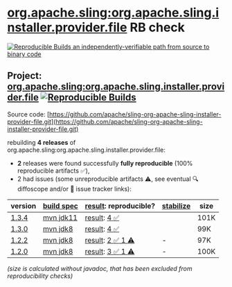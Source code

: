 [org.apache.sling:org.apache.sling.installer.provider.file](https://central.sonatype.com/artifact/org.apache.sling/org.apache.sling.installer.provider.file/versions) RB check
=======

[![Reproducible Builds](https://reproducible-builds.org/images/logos/rb.svg) an independently-verifiable path from source to binary code](https://reproducible-builds.org/)

## Project: [org.apache.sling:org.apache.sling.installer.provider.file](https://central.sonatype.com/artifact/org.apache.sling/org.apache.sling.installer.provider.file/versions) [![Reproducible Builds](https://img.shields.io/endpoint?url=https://raw.githubusercontent.com/jvm-repo-rebuild/reproducible-central/master/content/org/apache/sling/org.apache.sling.installer.provider.file/badge.json)](https://github.com/jvm-repo-rebuild/reproducible-central/blob/master/content/org/apache/sling/org.apache.sling.installer.provider.file/README.md)

Source code: [https://github.com/apache/sling-org-apache-sling-installer-provider-file.git](https://github.com/apache/sling-org-apache-sling-installer-provider-file.git)

rebuilding **4 releases** of org.apache.sling:org.apache.sling.installer.provider.file:
- **2** releases were found successfully **fully reproducible** (100% reproducible artifacts :white_check_mark:),
- 2 had issues (some unreproducible artifacts :warning:, see eventual :mag: diffoscope and/or :memo: issue tracker links):

| version | [build spec](/BUILDSPEC.md) | [result](https://reproducible-builds.org/docs/jvm/): reproducible? | [stabilize](https://github.com/google/oss-rebuild/blob/main/cmd/stabilize/README.md) | size |
| -- | --------- | ------ | ------ | -- |
| [1.3.4](https://central.sonatype.com/artifact/org.apache.sling/org.apache.sling.installer.provider.file/1.3.4/pom) | [mvn jdk11](org.apache.sling.installer.provider.file-1.3.4.buildspec) | [result](org.apache.sling.installer.provider.file-1.3.4.buildinfo): [4 :white_check_mark: ](org.apache.sling.installer.provider.file-1.3.4.buildcompare) | | 101K |
| [1.3.0](https://central.sonatype.com/artifact/org.apache.sling/org.apache.sling.installer.provider.file/1.3.0/pom) | [mvn jdk8](org.apache.sling.installer.provider.file-1.3.0.buildspec) | [result](org.apache.sling.installer.provider.file-1.3.0.buildinfo): [4 :white_check_mark: ](org.apache.sling.installer.provider.file-1.3.0.buildcompare) | | 99K |
| [1.2.2](https://central.sonatype.com/artifact/org.apache.sling/org.apache.sling.installer.provider.file/1.2.2/pom) | [mvn jdk8](org.apache.sling.installer.provider.file-1.2.2.buildspec) | [result](org.apache.sling.installer.provider.file-1.2.2.buildinfo): [2 :white_check_mark:  1 :warning:](org.apache.sling.installer.provider.file-1.2.2.buildcompare) | - | 97K |
| [1.2.0](https://central.sonatype.com/artifact/org.apache.sling/org.apache.sling.installer.provider.file/1.2.0/pom) | [mvn jdk8](org.apache.sling.installer.provider.file-1.2.0.buildspec) | [result](org.apache.sling.installer.provider.file-1.2.0.buildinfo): [3 :white_check_mark:  1 :warning:](org.apache.sling.installer.provider.file-1.2.0.buildcompare) | - | 100K |

<i>(size is calculated without javadoc, that has been excluded from reproducibility checks)</i>
